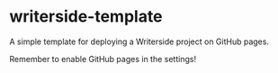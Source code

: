 # writerside-template
A simple template for deploying a Writerside project on GitHub pages.

Remember to enable GitHub pages in the settings!
